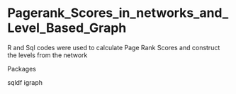 # Pagerank_Scores_in_networks_and_Level_Based_Graph


R and Sql codes were used to calculate Page Rank Scores and construct the levels from the network

Packages

sqldf
igraph
